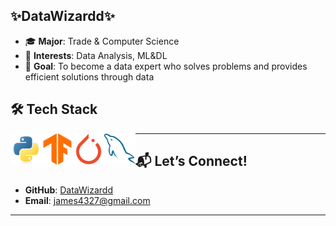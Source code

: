 ## ✨DataWizardd✨
- 🎓 **Major**: Trade & Computer Science  
- 📍 **Interests**: Data Analysis, ML&DL
- 🌟 **Goal**: To become a data expert who solves problems and provides efficient solutions through data

## 🛠 **Tech Stack**

<img align="left" src="https://raw.githubusercontent.com/devicons/devicon/master/icons/python/python-original.svg" alt="Python" height="50px" />
<img align="left" src="https://raw.githubusercontent.com/devicons/devicon/master/icons/tensorflow/tensorflow-original.svg" alt="TensorFlow" height="50px" />
<img align="left" src="https://raw.githubusercontent.com/devicons/devicon/master/icons/pytorch/pytorch-original.svg" alt="PyTorch" height="50px" />
<img align="left" src="https://raw.githubusercontent.com/devicons/devicon/master/icons/mysql/mysql-original.svg" alt="MySQL" height="50px" />

---
## 📬 **Let’s Connect!**
- **GitHub**: [DataWizardd](https://github.com/DataWizardd)  
- **Email**: [james4327@gmail.com](mailto:james4327@gmail.com)  

---


<!--
**DataWizardd/DataWizardd** is a ✨ _special_ ✨ repository because its `README.md` (this file) appears on your GitHub profile.

Here are some ideas to get you started:

- 🔭 I’m currently working on ...
- 🌱 I’m currently learning ...
- 👯 I’m looking to collaborate on ...
- 🤔 I’m looking for help with ...
- 💬 Ask me about ...
- 📫 How to reach me: ...
- 😄 Pronouns: ...
- ⚡ Fun fact: ...
-->
